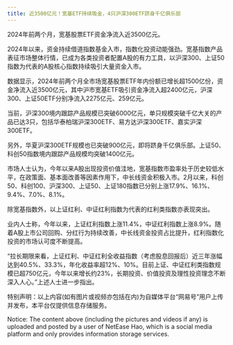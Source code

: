 ```yaml
---
title: 近3500亿元！宽基ETF持续吸金，4只沪深300ETF跻身千亿俱乐部
---
```

2024年前两个月，宽基股票ETF资金净流入近3500亿元。

2024年以来，资金持续借道指数基金入市，指数化投资动能强劲。宽基指数产品表征市场整体行情，已成为各类投资者配置A股的有力工具，以沪深300、上证50指数为代表的A股核心指数持续吸引大量资金入市。

数据显示，2024年前两个月全市场宽基股票ETF年内份额已增长超1500亿份，资金净流入近3500亿元，其中沪市宽基ETF吸引资金净流入超2400亿元，沪深300、上证50ETF分别净流入2275亿元、259亿元。

当前，沪深300境内跟踪产品规模已突破6000亿元，单只规模突破千亿大关的产品已达3只，包括华泰柏瑞沪深300ETF、易方达沪深300ETF、嘉实沪深300ETF。

另外，华夏沪深300ETF规模也已突破900亿元，即将跻身千亿俱乐部。上证50、科创50指数境内跟踪产品规模均突破1400亿元。

市场人士认为，今年以来A股出现投资价值洼地，宽基指数市盈率处于历史较低水平，在政策面、基本面改善等因素作用下，中长线资金积极入市。2月以来，科创50、科创100、沪深300、上证50、上证180指数已分别上涨17.9%、16.1%、9.4%、7.0%、8.1%。

除宽基指数外，以上证红利、中证红利指数为代表的红利类指数亦表现突出。

业内人士称，今年以来，上证红利指数上涨11.4%，中证红利指数上涨8.9%。随着A股上市公司回购、分红行为持续改善，中长线资金投资占比提升，红利指数化投资的市场认可度不断提高。

“拉长期限来看，上证红利、中证红利全收益指数（考虑股息回报后）近三年涨幅达到40.5%、33.3%，年化收益率超12%、10%。目前上证、中证红利类指数规模已超750亿元，今年以来增长约23%，长期投资、价值投资及理性投资理念不断深入人心。”上述人士进一步指出。

特别声明：以上内容(如有图片或视频亦包括在内)为自媒体平台“网易号”用户上传并发布，本平台仅提供信息存储服务。

Notice: The content above (including the pictures and videos if any) is uploaded and posted by a user of NetEase Hao, which is a social media platform and only provides information storage services.